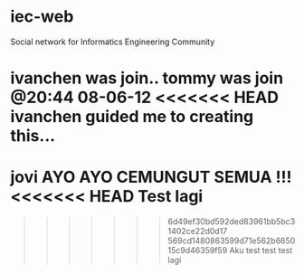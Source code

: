iec-web
=======

Social network for Informatics Engineering Community

ivanchen was join..
tommy was join @20:44 08-06-12
<<<<<<< HEAD
ivanchen guided me to creating this...
=======
jovi
AYO AYO CEMUNGUT SEMUA !!!
<<<<<<< HEAD
Test lagi
=======
>>>>>>> 6d49ef30bd592ded83961bb5bc31402ce22d0d17
>>>>>>> 569cd1480863599d71e562b665015c9d46359f59
Aku test test test lagi